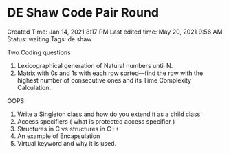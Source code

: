 # DE Shaw Code Pair Round

Created Time: Jan 14, 2021 8:17 PM
Last edited time: May 20, 2021 9:56 AM
Status: waiting
Tags: de shaw

Two Coding questions 

1. Lexicographical generation of Natural numbers until N.
2. Matrix with 0s and 1s with each row sorted—find the row with the highest number of consecutive ones and its Time Complexity Calculation.

OOPS

1. Write a Singleton class and how do you extend it as a child class
2. Access specifiers ( what is protected access specifier )
3. Structures in C vs structures in C++
4.  An example of Encapsulation
5. Virtual keyword and why it is used.